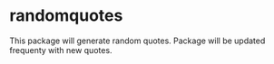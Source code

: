 # randomquotes
This package will generate random quotes.
Package will be updated frequenty with new quotes.